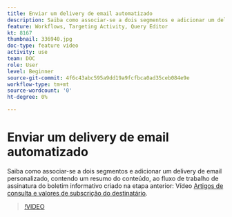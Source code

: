 ```yaml
---
title: Enviar um delivery de email automatizado
description: Saiba como associar-se a dois segmentos e adicionar um delivery de email personalizado, contendo um resumo do conteúdo, ao fluxo de trabalho de assinatura do boletim informativo.
feature: Workflows, Targeting Activity, Query Editor
kt: 8167
thumbnail: 336940.jpg
doc-type: feature video
activity: use
team: DOC
role: User
level: Beginner
source-git-commit: 4f6c43abc595a9dd19a9fcfbca0ad35ceb084e9e
workflow-type: tm+mt
source-wordcount: '0'
ht-degree: 0%

---
```



# Enviar um delivery de email automatizado

Saiba como associar-se a dois segmentos e adicionar um delivery de email personalizado, contendo um resumo do conteúdo, ao fluxo de trabalho de assinatura do boletim informativo criado na etapa anterior: Vídeo [Artigos de consulta e valores de subscrição do destinatário](/help/tutorial-using-soap-apis/query-articles-and-recipient-subscription-values.md).

>[!VIDEO](https://video.tv.adobe.com/v/336904?quality=12)
